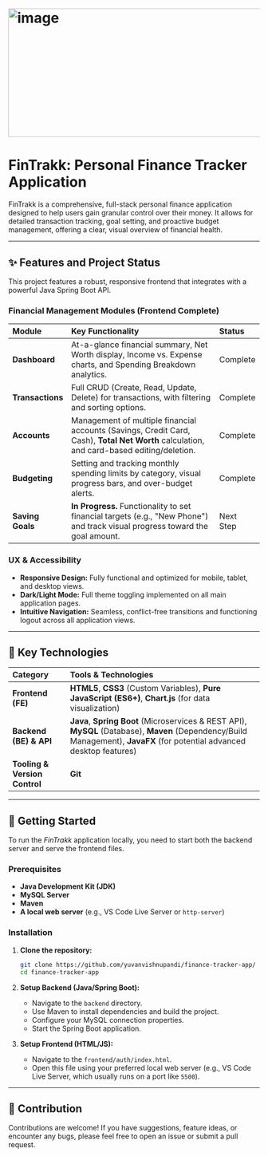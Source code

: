 # <img width="766" height="258" alt="image" src="https://github.com/user-attachments/assets/bc7b064b-8520-4f58-87a4-54c43989bef5" />
# FinTrakk: Personal Finance Tracker Application

FinTrakk is a comprehensive, full-stack personal finance application designed to help users gain granular control over their money. It allows for detailed transaction tracking, goal setting, and proactive budget management, offering a clear, visual overview of financial health.

---

## ✨ Features and Project Status

This project features a robust, responsive frontend that integrates with a powerful Java Spring Boot API.

### Financial Management Modules (Frontend Complete)

| Module | Key Functionality | Status |
| :--- | :--- | :--- |
| **Dashboard** | At-a-glance financial summary, Net Worth display, Income vs. Expense charts, and Spending Breakdown analytics. | Complete |
| **Transactions** | Full CRUD (Create, Read, Update, Delete) for transactions, with filtering and sorting options. | Complete |
| **Accounts** | Management of multiple financial accounts (Savings, Credit Card, Cash), **Total Net Worth** calculation, and card-based editing/deletion. | Complete |
| **Budgeting** | Setting and tracking monthly spending limits by category, visual progress bars, and over-budget alerts. | Complete |
| **Saving Goals** | **In Progress.** Functionality to set financial targets (e.g., "New Phone") and track visual progress toward the goal amount. | Next Step |

### UX & Accessibility

* **Responsive Design:** Fully functional and optimized for mobile, tablet, and desktop views.
* **Dark/Light Mode:** Full theme toggling implemented on all main application pages.
* **Intuitive Navigation:** Seamless, conflict-free transitions and functioning logout across all application views.

---

## 🔑 Key Technologies

| Category | Tools & Technologies |
| :--- | :--- |
| **Frontend (FE)** | **HTML5**, **CSS3** (Custom Variables), **Pure JavaScript (ES6+)**, **Chart.js** (for data visualization) |
| **Backend (BE) & API** | **Java**, **Spring Boot** (Microservices & REST API), **MySQL** (Database), **Maven** (Dependency/Build Management), **JavaFX** (for potential advanced desktop features) |
| **Tooling & Version Control** | **Git** |

---

## 🚀 Getting Started

To run the *FinTrakk* application locally, you need to start both the backend server and serve the frontend files.

### Prerequisites

* **Java Development Kit (JDK)**
* **MySQL Server**
* **Maven**
* **A local web server** (e.g., VS Code Live Server or `http-server`)

### Installation

1.  **Clone the repository:**
    ```bash
    git clone https://github.com/yuvanvishnupandi/finance-tracker-app/
    cd finance-tracker-app
    ```

2.  **Setup Backend (Java/Spring Boot):**
    * Navigate to the `backend` directory.
    * Use Maven to install dependencies and build the project.
    * Configure your MySQL connection properties.
    * Start the Spring Boot application.

3.  **Setup Frontend (HTML/JS):**
    * Navigate to the `frontend/auth/index.html`.
    * Open this file using your preferred local web server (e.g., VS Code Live Server, which usually runs on a port like `5500`).

---

## 🤝 Contribution

Contributions are welcome! If you have suggestions, feature ideas, or encounter any bugs, please feel free to open an issue or submit a pull request.
